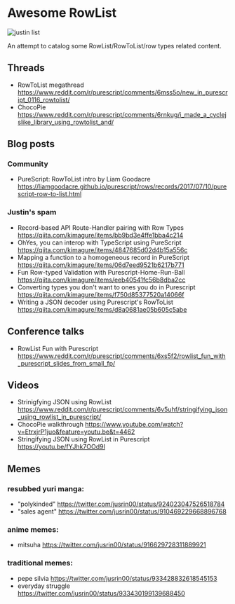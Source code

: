 # Awesome RowList

![justin list](./images/justin_list.png)

An attempt to catalog some RowList/RowToList/row types related content.

## Threads

* RowToList megathread https://www.reddit.com/r/purescript/comments/6mss5o/new_in_purescript_0116_rowtolist/
* ChocoPie https://www.reddit.com/r/purescript/comments/6rnkug/i_made_a_cyclejslike_library_using_rowtolist_and/

## Blog posts

### Community

* PureScript: RowToList intro by Liam Goodacre https://liamgoodacre.github.io/purescript/rows/records/2017/07/10/purescript-row-to-list.html

### Justin's spam

* Record-based API Route-Handler pairing with Row Types https://qiita.com/kimagure/items/bb9bd3e4ffe1bba4c214
* OhYes, you can interop with TypeScript using PureScript https://qiita.com/kimagure/items/4847685d02d4b15a556c
* Mapping a function to a homogeneous record in PureScript https://qiita.com/kimagure/items/06d7eed9521b6217b771
* Fun Row-typed Validation with Purescript-Home-Run-Ball https://qiita.com/kimagure/items/eeb40541fc56b8dba2cc
* Converting types you don't want to ones you do in Purescript https://qiita.com/kimagure/items/f750d85377520a14066f
* Writing a JSON decoder using Purescript's RowToList https://qiita.com/kimagure/items/d8a0681ae05b605c5abe

## Conference talks

* RowList Fun with Purescript https://www.reddit.com/r/purescript/comments/6xs5f2/rowlist_fun_with_purescript_slides_from_small_fp/

## Videos

* Strinigfying JSON using RowList https://www.reddit.com/r/purescript/comments/6v5uhf/stringifying_json_using_rowlist_in_purescript/
* ChocoPie walkthrough https://www.youtube.com/watch?v=EtrxjrP1juo&feature=youtu.be&t=4462
* Stringifying JSON using RowList in Purescript https://youtu.be/fYJhk7OOd9I

## Memes

### resubbed yuri manga:
* "polykinded" https://twitter.com/jusrin00/status/924023047526518784
* "sales agent" https://twitter.com/jusrin00/status/910469229668896768

### anime memes:
* mitsuha https://twitter.com/jusrin00/status/916629728311889921

### traditional memes:
* pepe silvia https://twitter.com/jusrin00/status/933428832618545153
* everyday struggle https://twitter.com/jusrin00/status/933430199139688450
